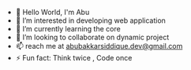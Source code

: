 - 👋 Hello World, I'm Abu
- 👀 I’m interested in developing web application 
- 🌱 I’m currently learning the core 
- 💞️ I’m looking to collaborate on dynamic project 
- 📫 reach me at abubakkarsiddique.dev@gmail.com
- ⚡ Fun fact: Think twice , Code once 

<!---
absiddique-dev/absiddique-dev is a ✨ special ✨ repository because its `README.md` (this file) appears on your GitHub profile.
You can click the Preview link to take a look at your changes.
--->
